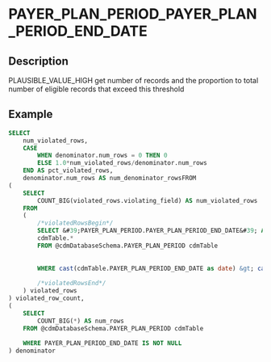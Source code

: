 



# PAYER_PLAN_PERIOD_PAYER_PLAN_PERIOD_END_DATE



## Description
PLAUSIBLE_VALUE_HIGH
get number of records and the proportion to total number of eligible records that exceed this threshold



## Example
```sql
SELECT 
	num_violated_rows, 
	CASE 
		WHEN denominator.num_rows = 0 THEN 0 
		ELSE 1.0*num_violated_rows/denominator.num_rows 
	END AS pct_violated_rows, 
  	denominator.num_rows AS num_denominator_rowsFROM
(
	SELECT 
		COUNT_BIG(violated_rows.violating_field) AS num_violated_rows
	FROM
	(
		/*violatedRowsBegin*/
		SELECT &#39;PAYER_PLAN_PERIOD.PAYER_PLAN_PERIOD_END_DATE&#39; AS violating_field, 
		cdmTable.*
    	FROM @cdmDatabaseSchema.PAYER_PLAN_PERIOD cdmTable
    		
    		
      	WHERE cast(cdmTable.PAYER_PLAN_PERIOD_END_DATE as date) &gt; cast(DATEADD(dd,1,GETDATE()) as date)
    	
		/*violatedRowsEnd*/
	) violated_rows
) violated_row_count,
(
	SELECT 
		COUNT_BIG(*) AS num_rows
	FROM @cdmDatabaseSchema.PAYER_PLAN_PERIOD cdmTable
		
  	WHERE PAYER_PLAN_PERIOD_END_DATE IS NOT NULL
) denominator
```

